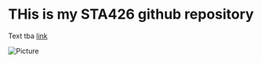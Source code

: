 # THis is my STA426 github repository 

Text tba [link](https://cbb.ethz.ch)

![Picture](https://wiki.vseth.ethz.ch/display/1116VI/CBB+wiki?desktop=true&macroName=contributors&preview=/59507205/59507520/cbb.png)
